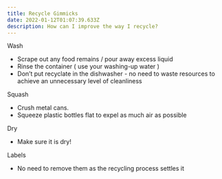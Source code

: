 ```yaml
---
title: Recycle Gimmicks
date: 2022-01-12T01:07:39.633Z
description: How can I improve the way I recycle?
---
```

<!--StartFragment-->

Wash

* Scrape out any food remains / pour away excess liquid
* Rinse the container ( use your washing-up water )
* Don’t put recyclate in the dishwasher - no need to waste resources to achieve an unnecessary level of cleanliness

Squash

* Crush metal cans.
* Squeeze plastic bottles flat to expel as much air as possible

Dry

* Make sure it is dry!

Labels

* No need to remove them as the recycling process settles it

<!--EndFragment-->
